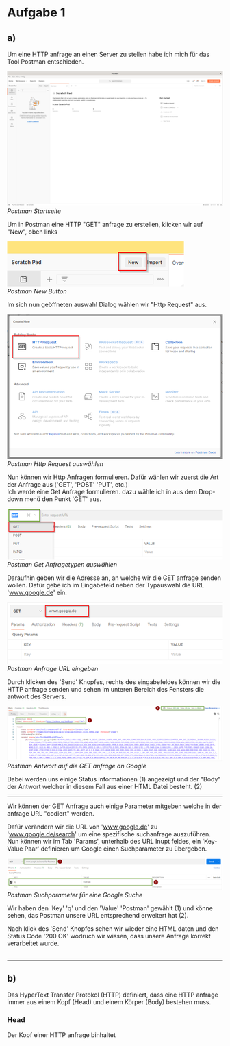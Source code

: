 # Aufgabe 1 #
## a) ##

Um eine HTTP anfrage an einen Server zu stellen habe ich mich für das Tool Postman entschieden. 

![PostmanStartpage](Postman_Startpage.png) <br>
*Postman Startseite*

Um in Postman eine HTTP "GET" anfrage zu erstellen, klicken wir auf "New", oben links

![PostmanNewRequest](Postman_new_request.png) <br>
*Postman New Button*

Im sich nun geöffneten auswahl Dialog wählen wir "Http Request" aus.

![PostmanSelectHttpRequest](Postman_Http_Request.png) <br>
*Postman Http Request auswählen*

Nun können wir Http Anfragen formulieren. Dafür wählen wir zuerst die Art der Anfrage aus ('GET', 'POST' 'PUT', etc.) <br>
Ich werde eine Get Anfrage formulieren. dazu wähle ich in aus dem Drop-down menü den Punkt 'GET' aus.

![PostmanGetRequestTypeSelection](Postman_Select_Get.png)<br>
*Postman Get Anfragetypen auswählen*

Daraufhin geben wir die Adresse an, an welche wir die GET anfrage senden wollen. 
Dafür gebe ich im Eingabefeld neben der Typauswahl die URL 'www.google.de' ein. 

![PostmanURL](Postman_URL.png)<br>
*Postman Anfrage URL eingeben*

Durch klicken des 'Send' Knopfes, rechts des eingabefeldes können wir die HTTP anfrage senden und sehen im unteren Bereich des Fensters die antwort des Servers.

![PostmanGetRequestAnswer](Postman_Get_Request_Response.png)<br>
*Postman Antwort auf die GET anfrage an Google*

Dabei werden uns einige Status informationen (1) angezeigt und der "Body" der Antwort welcher in diesem Fall aus einer HTML Datei besteht. (2)

***

Wir können der GET Anfrage auch einige Parameter mitgeben welche in der anfrage URL "codiert" werden.

Dafür verändern wir die URL von 'www.google.de' zu 'www.google.de/search' um eine spezifische suchanfrage auszuführen. Nun können wir im Tab 'Params', unterhalb des URL Inupt feldes, ein 'Key-Value Paar' definieren um Google einen Suchparameter zu übergeben. 

![PostmanSearchParams](Postman_Search_Params.png)
*Postman Suchparameter für eine Google Suche*

Wir haben den 'Key' 'q' und den 'Value' 'Postman' gewählt (1) und könne sehen, das Postman unsere URL entsprechend erweitert hat (2).

Nach klick des 'Send' Knopfes sehen wir wieder eine HTML daten und den Status Code '200 OK' wodruch wir wissen, dass unsere Anfrage korrekt verarbeitet wurde. 
<br><br>

***

## b) ##

Das HyperText Transfer Protokol (HTTP) definiert, dass eine HTTP anfrage immer aus einem Kopf (Head) und einem Körper (Body) bestehen muss.

### Head ###

Der Kopf einer HTTP anfrage binhaltet 